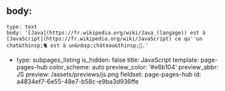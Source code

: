 body:
  -
    type: text
    body: '[Java](https://fr.wikipedia.org/wiki/Java_(langage)) est à [JavaScript](https://fr.wikipedia.org/wiki/JavaScript) ce qu''un chat&thinsp;🐈 est à un&nbsp;château&thinsp;🏰.'
  -
    type: subpages_listing
is_hidden: false
title: JavaScript
template: page-pages-hub
color_scheme: auto
preview_color: '#e6b104'
preview_abbr: JS
preview: /assets/previews/js.png
fieldset: page-pages-hub
id: a4834ef7-6e55-48e7-b58c-e9ba3d936ffe
